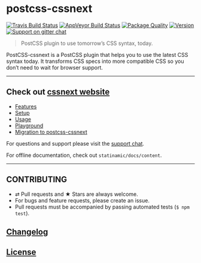 # postcss-cssnext

[![Travis Build Status](https://img.shields.io/travis/MoOx/postcss-cssnext.svg?label=unix%20build)](https://travis-ci.org/cssnext/postcss-cssnext)
[![AppVeyor Build Status](https://img.shields.io/appveyor/ci/MoOx/postcss-cssnext.svg?label=windows%20build)](https://ci.appveyor.com/project/MoOx/postcss-cssnext)
[![Package Quality](http://npm.packagequality.com/shield/postcss-cssnext.svg)](http://packagequality.com/#?package=postcss-cssnext)
[![Version](https://img.shields.io/npm/v/postcss-cssnext.svg)](https://github.com/MoOx/postcss-cssnext/blob/master/CHANGELOG.md)
[![Support on gitter chat](https://img.shields.io/badge/support-gitter%20chat-E40255.svg)](https://gitter.im/MoOx/postcss-cssnext)


> PostCSS plugin to use tomorrow’s CSS syntax, today.

PostCSS-cssnext is a PostCSS plugin that helps you to use the latest CSS syntax today.
It transforms CSS specs into more compatible CSS so you don’t need to wait for browser support.

---

## Check out [cssnext website](http://cssnext.io/)

- [Features](http://cssnext.io/features/)
- [Setup](http://cssnext.io/setup/)
- [Usage](http://cssnext.io/usage/)
- [Playground](http://cssnext.io/playground/)
- [Migration to postcss-cssnext](http://cssnext.io/postcss/)

For questions and support please visit the
[support chat](https://gitter.im/MoOx/postcss-cssnext).

For offline documentation, check out `statinamic/docs/content`.

---

## CONTRIBUTING

* ⇄ Pull requests and ★ Stars are always welcome.
* For bugs and feature requests, please create an issue.
* Pull requests must be accompanied by passing automated tests (`$ npm test`).

## [Changelog](CHANGELOG.md)

## [License](LICENSE)
